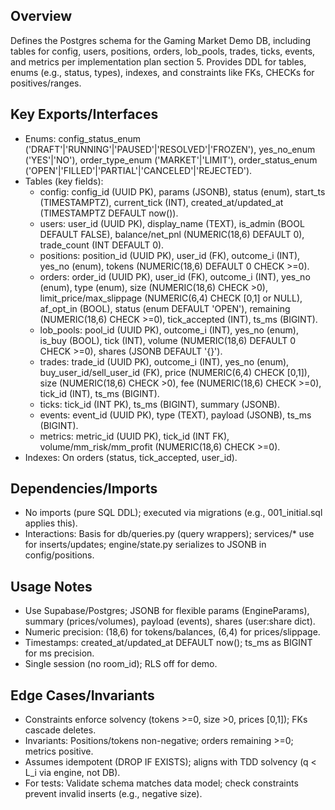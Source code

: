 ## Overview
Defines the Postgres schema for the Gaming Market Demo DB, including tables for config, users, positions, orders, lob_pools, trades, ticks, events, and metrics per implementation plan section 5. Provides DDL for tables, enums (e.g., status, types), indexes, and constraints like FKs, CHECKs for positives/ranges.

## Key Exports/Interfaces
- Enums: config_status_enum ('DRAFT'|'RUNNING'|'PAUSED'|'RESOLVED'|'FROZEN'), yes_no_enum ('YES'|'NO'), order_type_enum ('MARKET'|'LIMIT'), order_status_enum ('OPEN'|'FILLED'|'PARTIAL'|'CANCELED'|'REJECTED').
- Tables (key fields):
  - config: config_id (UUID PK), params (JSONB), status (enum), start_ts (TIMESTAMPTZ), current_tick (INT), created_at/updated_at (TIMESTAMPTZ DEFAULT now()).
  - users: user_id (UUID PK), display_name (TEXT), is_admin (BOOL DEFAULT FALSE), balance/net_pnl (NUMERIC(18,6) DEFAULT 0), trade_count (INT DEFAULT 0).
  - positions: position_id (UUID PK), user_id (FK), outcome_i (INT), yes_no (enum), tokens (NUMERIC(18,6) DEFAULT 0 CHECK >=0).
  - orders: order_id (UUID PK), user_id (FK), outcome_i (INT), yes_no (enum), type (enum), size (NUMERIC(18,6) CHECK >0), limit_price/max_slippage (NUMERIC(6,4) CHECK [0,1] or NULL), af_opt_in (BOOL), status (enum DEFAULT 'OPEN'), remaining (NUMERIC(18,6) CHECK >=0), tick_accepted (INT), ts_ms (BIGINT).
  - lob_pools: pool_id (UUID PK), outcome_i (INT), yes_no (enum), is_buy (BOOL), tick (INT), volume (NUMERIC(18,6) DEFAULT 0 CHECK >=0), shares (JSONB DEFAULT '{}').
  - trades: trade_id (UUID PK), outcome_i (INT), yes_no (enum), buy_user_id/sell_user_id (FK), price (NUMERIC(6,4) CHECK [0,1]), size (NUMERIC(18,6) CHECK >0), fee (NUMERIC(18,6) CHECK >=0), tick_id (INT), ts_ms (BIGINT).
  - ticks: tick_id (INT PK), ts_ms (BIGINT), summary (JSONB).
  - events: event_id (UUID PK), type (TEXT), payload (JSONB), ts_ms (BIGINT).
  - metrics: metric_id (UUID PK), tick_id (INT FK), volume/mm_risk/mm_profit (NUMERIC(18,6) CHECK >=0).
- Indexes: On orders (status, tick_accepted, user_id).

## Dependencies/Imports
- No imports (pure SQL DDL); executed via migrations (e.g., 001_initial.sql applies this).
- Interactions: Basis for db/queries.py (query wrappers); services/* use for inserts/updates; engine/state.py serializes to JSONB in config/positions.

## Usage Notes
- Use Supabase/Postgres; JSONB for flexible params (EngineParams), summary (prices/volumes), payload (events), shares (user:share dict).
- Numeric precision: (18,6) for tokens/balances, (6,4) for prices/slippage.
- Timestamps: created_at/updated_at DEFAULT now(); ts_ms as BIGINT for ms precision.
- Single session (no room_id); RLS off for demo.

## Edge Cases/Invariants
- Constraints enforce solvency (tokens >=0, size >0, prices [0,1]); FKs cascade deletes.
- Invariants: Positions/tokens non-negative; orders remaining >=0; metrics positive.
- Assumes idempotent (DROP IF EXISTS); aligns with TDD solvency (q < L_i via engine, not DB).
- For tests: Validate schema matches data model; check constraints prevent invalid inserts (e.g., negative size).